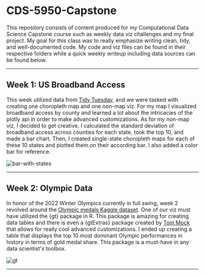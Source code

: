 # CDS-5950-Capstone

This repository consists of content produced for my Computational Data Science Capstone course such as weekly data viz challenges and my final project. My goal for this class was to really emphasize writing clean, tidy, and well-documented code. My code and viz files can be found in their respective folders while a quick weekly writeup including data sources can be found below.

---

## Week 1: US Broadband Access

This week utilized data from [Tidy Tuesday](https://github.com/rfordatascience/tidytuesday/blob/master/data/2021/2021-05-11/readme.md), and we were tasked with creating one choropleth map and one non-map viz. For my map I visualized broadband access by county and learned a lot about the intricacies of the plotly api in order to make advanced customizations. As for my non-map viz, I decided to get creative. I calculated the standard deviation of broadband access across counties for each state, took the top 10, and made a bar chart. Then, I created single-state choropleth maps for each of these 10 states and plotted them on their according bar. I also added a color bar for reference.

![bar-with-states](https://github.com/maxbolger/CDS-5950-Capstone/blob/main/Wk1_US_Broadband_Acess/w1_static.png?raw=true)

---

## Week 2: Olympic Data

In honor of the 2022 Winter Olympics currently in full swing, week 2 revolved around the [Olympic medals Kaggle dataset](https://www.kaggle.com/heesoo37/120-years-of-olympic-history-athletes-and-results). One of our viz must have utilized the {gt} package in R. This package is amazing for creating data tables and there is even a {gtExtras} package created by [Tom Mock](https://twitter.com/thomas_mock) that allows for really cool advanced customizations. I ended up creating a table that displays the top 10 most dominant Olympic performances in history in terms of gold medal share. This package is a must-have in any data scientist's toolbox.

![gt](https://github.com/maxbolger/CDS-5950-Capstone/blob/main/Wk2_Olympics_Paralympics/wk2_gt.png)

---
